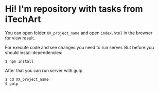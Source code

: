 # Hi! I'm repository with tasks from iTechArt

You can open folder `XX_project_name` and open `index.html` in the browser for view result.

For execute code and see changes you need to run server. But before you should install dependencies:

```
$ npm install
```

After that you can run server with gulp:

```
$ cd XX_project_name
$ gulp
```
